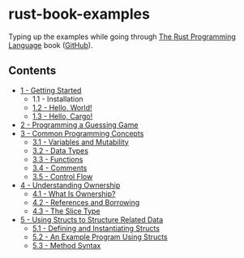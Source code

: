 # rust-book-examples

Typing up the examples while going through [The Rust Programming Language](https://doc.rust-lang.org/book/) book ([GitHub](https://github.com/rust-lang/book)).

## Contents

* [1 - Getting Started](https://github.com/engvik/rust-book-examples/tree/master/ch1)
    * 1.1 - Installation
    * [1.2 - Hello, World!](https://github.com/engvik/rust-book-examples/tree/master/ch1/hello_world)
    * [1.3 - Hello, Cargo!](https://github.com/engvik/rust-book-examples/tree/master/ch1/hello_cargo)
* [2 - Programming a Guessing Game](https://github.com/engvik/rust-book-examples/tree/master/ch2/guessing_game)
* [3 - Common Programming Concepts](https://github.com/engvik/rust-book-examples/tree/master/ch3)
    * [3.1 - Variables and Mutability](https://github.com/engvik/rust-book-examples/tree/master/ch3/variables)
    * [3.2 - Data Types](https://github.com/engvik/rust-book-examples/tree/master/ch3/datatypes)
    * [3.3 - Functions](https://github.com/engvik/rust-book-examples/tree/master/ch3/functions)
    * [3.4 - Comments](https://github.com/engvik/rust-book-examples/tree/master/ch3/comments)
    * [3.5 - Control Flow](https://github.com/engvik/rust-book-examples/tree/master/ch3/control_flow)
* [4 - Understanding Ownership](https://github.com/engvik/rust-book-examples/tree/master/ch4)
    * [4.1 - What Is Ownership?](https://github.com/engvik/rust-book-examples/tree/master/ch4/ownership)
    * [4.2 - References and Borrowing](https://github.com/engvik/rust-book-examples/tree/master/ch4/references_borrowing)
    * [4.3 - The Slice Type](https://github.com/engvik/rust-book-examples/tree/master/ch4/slice_type)
* [ 5 - Using Structs to Structure Related Data](https://github.com/engvik/rust-book-examples/tree/master/ch5)
    * [5.1 - Defining and Instantiating Structs](https://github.com/engvik/rust-book-examples/tree/master/ch5/defining_instantiating)
    * [5.2 - An Example Program Using Structs](https://github.com/engvik/rust-book-examples/tree/master/ch5/example_struct_program)
    * [5.3 - Method Syntax](https://github.com/engvik/rust-book-examples/tree/master/ch5/method_syntax)


